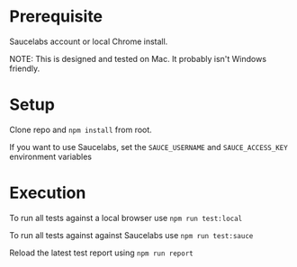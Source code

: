 # Prerequisite

Saucelabs account or local Chrome install.

NOTE: This is designed and tested on Mac.  It probably isn't Windows friendly.

# Setup

Clone repo and `npm install` from root.

If you want to use Saucelabs, set the `SAUCE_USERNAME` and `SAUCE_ACCESS_KEY` environment variables

# Execution

To run all tests against a local browser use `npm run test:local`

To run all tests against against Saucelabs use `npm run test:sauce`

Reload the latest test report using `npm run report`
